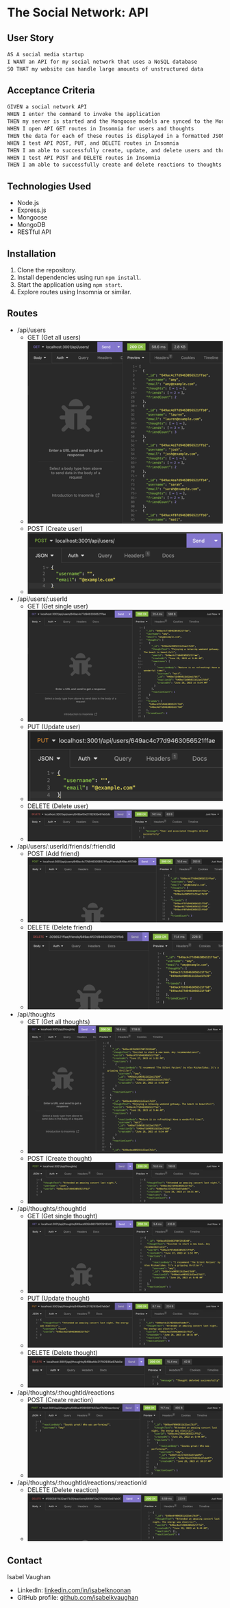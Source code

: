 # The Social Network: API

## User Story

```md
AS A social media startup
I WANT an API for my social network that uses a NoSQL database
SO THAT my website can handle large amounts of unstructured data
```

## Acceptance Criteria

```md
GIVEN a social network API
WHEN I enter the command to invoke the application
THEN my server is started and the Mongoose models are synced to the MongoDB database
WHEN I open API GET routes in Insomnia for users and thoughts
THEN the data for each of these routes is displayed in a formatted JSON
WHEN I test API POST, PUT, and DELETE routes in Insomnia
THEN I am able to successfully create, update, and delete users and thoughts in my database
WHEN I test API POST and DELETE routes in Insomnia
THEN I am able to successfully create and delete reactions to thoughts and add and remove friends to a user’s friend list
```

## Technologies Used

- Node.js
- Express.js
- Mongoose
- MongoDB
- RESTful API

## Installation

1. Clone the repository.
2. Install dependencies using run `npm install`.
3. Start the application using `npm start`.
4. Explore routes using Insomnia or similar. 

## Routes

- /api/users
    - GET (Get all users)
    - ![Get all users route](./public/images/screenshot-getusers.png)
    - POST (Create user)
    - ![Create user route](./public/images/screenshot-createuser.png)
- /api/users/:userId
    - GET (Get single user)
    - ![Get single user route](./public/images/screenshot-getsingleuser.png)
    - PUT (Update user)
    - ![Update user route](./public/images/screenshot-updateuser.png)
    - DELETE (Delete user)
    - ![Delete user route](./public/images/screenshot-deleteuser.png)
- /api/users/:userId/friends/:friendId
    - POST (Add friend)
    - ![Add friend route](./public/images/screenshot-addfriend.png)
    - DELETE (Delete friend)
    - ![Delete friend route](./public/images/screenshot-deletefriend.png)
- /api/thoughts
    - GET (Get all thoughts)
    - ![Get all thoughts route](./public/images/screenshot-getthoughts.png)
    - POST (Create thought)
    - ![Create thought route](./public/images/screenshot-createthought.png)
- /api/thoughts/:thoughtId
    - GET (Get single thought)
    - ![Get single thought route](./public/images/screenshot-getsinglethought.png)
    - PUT (Update thought)
    - ![Update thought route](./public/images/screenshot-updatethought.png)
    - DELETE (Delete thought)
    - ![Delete thought route](./public/images/screenshot-deletethought.png)
- /api/thoughts/:thoughtId/reactions
    - POST (Create reaction)
    - ![Create reactionroute](./public/images/screenshot-createreaction.png)
- /api/thoughts/:thoughtId/reactions/:reactionId
    - DELETE (Delete reaction)
    - ![Delete reaction route](./public/images/screenshot-deletereaction.png)
    
## Contact

Isabel Vaughan

- LinkedIn: [linkedin.com/in/isabelknoonan](https://www.linkedin.com/in/isabelknoonan/)
- GitHub profile: [github.com/isabelkvaughan](https://github.com/isabelkvaughan)
